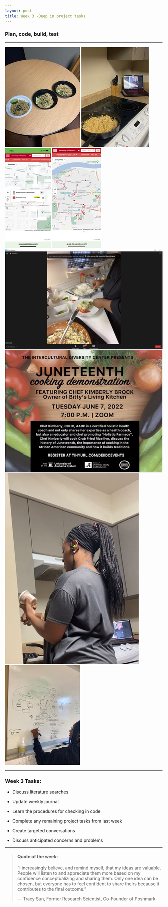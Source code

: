 ```yaml
---
layout: post
title: Week 3 -Deep in project tasks
---
```


### Plan, code, build, test

----

![uapwkthree1](/images/uapwkthree1.jpg) ![uapwkthree2](/images/uapwkthree2.jpg) ![uapwkthree4](/images/uapwkthree4.png) ![uapwkthree5](/images/uapwkthree5.jpg) ![uapwkthree6](/images/uapwkthree6.jpg) ![uapwkthree7](/images/uapwkthree7.jpg) ![uapwkthree3](/images/uapwkthree3.jpg) ![uapwkthree8](/images/uapwkthree8.jpg)




----

### Week 3 Tasks:

- Discuss literature searches

- Update weekly journal  

- Learn the procedures for checking in code

- Complete any remaining project tasks from last week

- Create targeted conversations

- Discuss anticipated concerns and problems

----

> #### Quote of the week:
> “I increasingly believe, and remind myself, that my ideas are valuable. People will listen to and appreciate them more based on my confidence conceptualizing and sharing them. Only one idea can be chosen, but everyone has to feel confident to share theirs because it contributes to the final outcome.”
>
> — Tracy Sun, Former Research Scientist, Co-Founder of Poshmark
